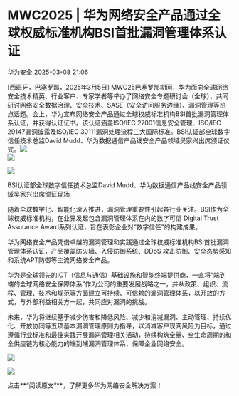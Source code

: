 #  MWC2025 | 华为网络安全产品通过全球权威标准机构BSI首批漏洞管理体系认证   
 华为安全   2025-03-08 21:06  
  
[西班牙，巴塞罗那，2025年3月5日] MWC25巴塞罗那期间，华为面向全球网络安全技术精英、行业客户、专家学者等举办了网络安全专题研讨会（全球），共同研讨网络安全数据治理、安全技术、SASE（安全访问服务边缘）、漏洞管理等热点话题。会上，华为宣布网络安全产品通过全球权威标准机构BSI首批漏洞管理体系认证，并获得认证证书。该认证涵盖ISO/IEC 27001信息安全管理、ISO/IEC 29147漏洞披露及ISO/IEC 30111漏洞处理流程三大国际标准。BSI认证部全球数字信任技术总监David Mudd、华为数据通信产品线安全产品领域吴家兴出席颁证仪式。![](https://mmbiz.qpic.cn/mmbiz_gif/EjJibicwCQS5RB8H52D9qyPhqIVSGiaW1wnYHjCnV74VJhvYWV89LzAT4bD9z3g8SLZvvJRjgyFvvX5O8GicFyxblQ/640?wx_fmt=gif&from=appmsg "")  
![](https://mmbiz.qpic.cn/mmbiz_gif/EjJibicwCQS5RB8H52D9qyPhqIVSGiaW1wnYHjCnV74VJhvYWV89LzAT4bD9z3g8SLZvvJRjgyFvvX5O8GicFyxblQ/640?wx_fmt=gif&from=appmsg "")  
  
  
  
  
![](https://mmbiz.qpic.cn/mmbiz_png/EjJibicwCQS5RB8H52D9qyPhqIVSGiaW1wnBdhXIwj1CnZUSHicUsRBxyBnVPSA1muaicwfGP5evcwsZ1ibia0l2rNz4A/640?wx_fmt=png&from=appmsg "")  
  
BSI认证部全球数字信任技术总监David Mudd、华为数据通信产品线安全产品领域吴家兴出席颁证现场  
  
  
随着全球数字化、智能化深入推进，漏洞管理重要性引起各行业关注。BSI作为全球权威标准机构，在业界发起包含漏洞管理体系在内的数字可信 Digital Trust Assurance Award系列认证，旨在表彰企业对“数字信任”的构建成果。  
  
  
华为网络安全产品凭借卓越的漏洞管理和实践通过全球权威标准机构BSI首批漏洞管理体系认证，产品覆盖防火墙、入侵防御系统、DDoS 攻击防御、安全态势感知和系统APT防御等主流网络安全产品。  
  
  
华为是全球领先的ICT（信息与通信）基础设施和智能终端提供商，一直将“端到端的全球网络安全保障体系”作为公司的重要发展战略之一，并从政策、组织、流程、管理、技术和规范等方面建立可持续、可信赖的漏洞管理体系，以开放的方式，与外部利益相关方一起，共同应对漏洞的挑战。  
  
  
未来，华为将继续基于减少伤害和降低风险、减少和消减漏洞、主动管理、持续优化、开放协同等五项基本漏洞管理原则为指导，以消减客户现网风险为目标，通过遵循行业标准和最佳实践开展漏洞管理相关活动，持续构筑全量、全生命周期的和全供应链为核心能力的端到端漏洞管理体系，保障企业网络安全。  
  
![](https://mmbiz.qpic.cn/mmbiz_png/EjJibicwCQS5S4Iic7OicXpradWN3a7brUDLBCU7O1k5nTUrFgdoakWIMiaibfjDTlGJxkA9IPibEcNwicKfTq0oDFdxMA/640?wx_fmt=png&from=appmsg "")  
  
  
![](https://mmbiz.qpic.cn/sz_mmbiz_gif/iaRDyoND55HiaXH5T0PpCBxBaLPUictKiceuLyz1shIgvHqRQLS3VLbCfk0eIGdQ3OQiaqDTOykOkDKAnur82wNH8UQ/640?wx_fmt=gif&wxfrom=5&wx_lazy=1&wx_co=1&tp=webp "")  
  
点击**“阅读原文”**，了解更多华为网络安全解决方案！  
  
